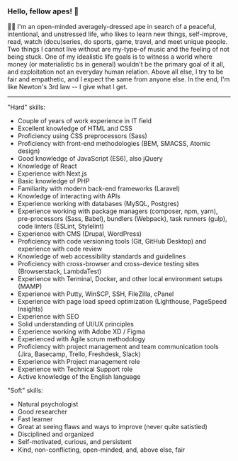 <!--
**thedude23/thedude23** is a ✨ _special_ ✨ repository because its `README.md` (this file) appears on your GitHub profile.

Here are some ideas to get you started:

- 🔭 I’m currently working on ...
- 🌱 I’m currently learning ...
- 👯 I’m looking to collaborate on ...
- 🤔 I’m looking for help with ...
- 💬 Ask me about ...
- 📫 How to reach me: ...
- 😄 Pronouns: ...
- ⚡ Fun fact: ...
-->

### Hello, fellow apes! 👋

🙋‍♂️ I'm an open-minded averagely-dressed ape in search of a peaceful, intentional, and unstressed life, who likes to learn new things, self-improve, read, watch (docu)series, do sports, game, travel, and meet unique people. Two things I cannot live without are my-type-of music and the feeling of not being stuck. One of my idealistic life goals is to witness a world where money (or materialistic bs in general) wouldn't be the primary goal of it all, and exploitation not an everyday human relation. Above all else, I try to be fair and empathetic, and I expect the same from anyone else. In the end, I'm like Newton's 3rd law -- I give what I get.

---------------------------------------------------------------------------------------------------------

"Hard" skills:
- Couple of years of work experience in IT field
- Excellent knowledge of HTML and CSS
- Proficiency using CSS preprocessors (Sass)
- Proficiency with front-end methodologies (BEM, SMACSS, Atomic design)
- Good knowledge of JavaScript (ES6), also jQuery
- Knowledge of React
- Experience with Next.js
- Basic knowledge of PHP
- Familiarity with modern back-end frameworks (Laravel)
- Knowledge of interacting with APIs
- Experience working with databases (MySQL, Postgres)
- Experience working with package managers (composer, npm, yarn), pre-processors (Sass, Babel), bundlers (Webpack), task runners (gulp), code linters (ESLint, Stylelint)
- Experience with CMS (Drupal, WordPress)
- Proficiency with code versioning tools (Git, GitHub Desktop) and experience with code review
- Knowledge of web accessibility standards and guidelines
- Proficiency with cross-browser and cross-device testing sites (Browserstack, LambdaTest)
- Experience with Terminal, Docker, and other local environment setups (MAMP)
- Experience with Putty, WinSCP, SSH, FileZilla, cPanel
- Experience with page load speed optimization (Lighthouse, PageSpeed Insights)
- Experience with SEO
- Solid understanding of UI/UX principles
- Experience working with Adobe XD / Figma
- Experienced with Agile scrum methodology
- Proficiency with project management and team communication tools (Jira, Basecamp, Trello, Freshdesk, Slack)
- Experience with Project management role
- Experience with Technical Support role
- Active knowledge of the English language

"Soft" skills:
- Natural psychologist
- Good researcher
- Fast learner
- Great at seeing flaws and ways to improve (never quite satistied)
- Disciplined and organized
- Self-motivated, curious, and persistent
- Kind, non-conﬂicting, open-minded, and, above else, fair
